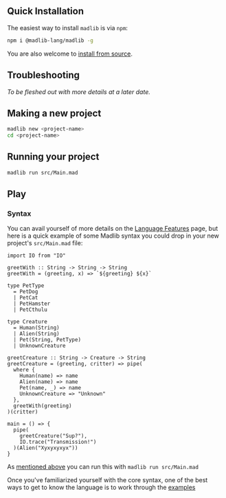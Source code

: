 ## Quick Installation

The easiest way to install `madlib` is via `npm`:
```sh
npm i @madlib-lang/madlib -g
```

You are also welcome to [install from source](/docs/installation#from-source-code).

## Troubleshooting

_To be fleshed out with more details at a later date._

## Making a new project

```sh
madlib new <project-name>
cd <project-name>
```

## Running your project

```sh
madlib run src/Main.mad
```

## Play

### Syntax

You can avail yourself of more details on the [Language Features](/docs/language-features') page, but here is a quick example of some Madlib syntax you could drop in your new project's `src/Main.mad` file:

```madlib
import IO from "IO"

greetWith :: String -> String -> String
greetWith = (greeting, x) => `${greeting} ${x}`

type PetType
  = PetDog
  | PetCat
  | PetHamster
  | PetCthulu

type Creature
  = Human(String)
  | Alien(String)
  | Pet(String, PetType)
  | UnknownCreature

greetCreature :: String -> Creature -> String
greetCreature = (greeting, critter) => pipe(
  where {
    Human(name) => name
    Alien(name) => name
    Pet(name, _) => name
    UnknownCreature => "Unknown"
  },
  greetWith(greeting)
)(critter)

main = () => {
  pipe(
    greetCreature("Sup?"),
    IO.trace("Transmission!")
  )(Alien("Xyxyxyxyx"))
}
```

As [mentioned above](#running-your-project) you can run this with `madlib run src/Main.mad` 

Once you've familiarized yourself with the core syntax, one of the best ways to get to know the language is to work through the [examples](/examples)
